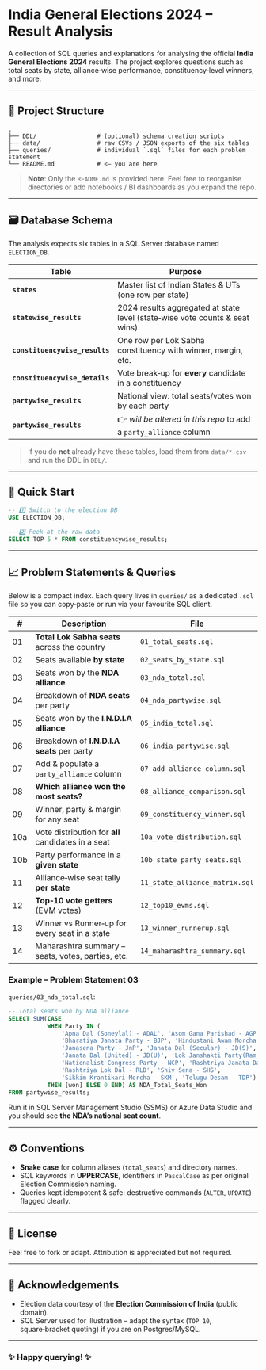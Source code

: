 # India General Elections 2024 – Result Analysis

A collection of SQL queries and explanations for analysing the official **India General Elections 2024** results. The project explores questions such as total seats by state, alliance‑wise performance, constituency‑level winners, and more.

---

## 📂 Project Structure

```
.
├── DDL/                 # (optional) schema creation scripts
├── data/                # raw CSVs / JSON exports of the six tables
├── queries/             # individual `.sql` files for each problem statement
└── README.md            # <– you are here
```

> **Note**: Only the `README.md` is provided here. Feel free to reorganise directories or add notebooks / BI dashboards as you expand the repo.

---

## 🗃️ Database Schema

The analysis expects six tables in a SQL Server database named `ELECTION_DB`.

| Table | Purpose |
|-------|---------|
| **`states`** | Master list of Indian States & UTs (one row per state) |
| **`statewise_results`** | 2024 results aggregated at state level (state‑wise vote counts & seat wins) |
| **`constituencywise_results`** | One row per Lok Sabha constituency with winner, margin, etc. |
| **`constituencywise_details`** | Vote break‑up for **every** candidate in a constituency |
| **`partywise_results`** | National view: total seats/votes won by each party |
| **`partywise_results`** | 👉 _will be altered in this repo_ to add a `party_alliance` column |

> If you do **not** already have these tables, load them from `data/*.csv` and run the DDL in `DDL/`.

---

## 🚀 Quick Start

```sql
-- 1️⃣ Switch to the election DB
USE ELECTION_DB;

-- 2️⃣ Peek at the raw data
SELECT TOP 5 * FROM constituencywise_results;
```

---

## 📈 Problem Statements & Queries

Below is a compact index. Each query lives in `queries/` as a dedicated `.sql` file so you can copy‑paste or run via your favourite SQL client.

| # | Description | File |
|---|-------------|------|
| 01 | **Total Lok Sabha seats** across the country | `01_total_seats.sql` |
| 02 | Seats available **by state** | `02_seats_by_state.sql` |
| 03 | Seats won by the **NDA alliance** | `03_nda_total.sql` |
| 04 | Breakdown of **NDA seats** per party | `04_nda_partywise.sql` |
| 05 | Seats won by the **I.N.D.I.A alliance** | `05_india_total.sql` |
| 06 | Breakdown of **I.N.D.I.A seats** per party | `06_india_partywise.sql` |
| 07 | Add & populate a `party_alliance` column | `07_add_alliance_column.sql` |
| 08 | **Which alliance won the most seats?** | `08_alliance_comparison.sql` |
| 09 | Winner, party & margin for any seat | `09_constituency_winner.sql` |
| 10a | Vote distribution for **all** candidates in a seat | `10a_vote_distribution.sql` |
| 10b | Party performance in a **given state** | `10b_state_party_seats.sql` |
| 11 | Alliance‑wise seat tally **per state** | `11_state_alliance_matrix.sql` |
| 12 | **Top‑10 vote getters** (EVM votes) | `12_top10_evms.sql` |
| 13 | Winner vs Runner‑up for every seat in a state | `13_winner_runnerup.sql` |
| 14 | Maharashtra summary – seats, votes, parties, etc. | `14_maharashtra_summary.sql` |

### Example – Problem Statement 03

`queries/03_nda_total.sql`:

```sql
-- Total seats won by NDA alliance
SELECT SUM(CASE
           WHEN Party IN (
               'Apna Dal (Soneylal) - ADAL', 'Asom Gana Parishad - AGP',
               'Bharatiya Janata Party - BJP', 'Hindustani Awam Morcha (Secular) - HAMS',
               'Janasena Party - JnP', 'Janata Dal (Secular) - JD(S)',
               'Janata Dal (United) - JD(U)', 'Lok Janshakti Party(Ram Vilas) - LJPRV',
               'Nationalist Congress Party - NCP', 'Rashtriya Janata Dal - RJD',
               'Rashtriya Lok Dal - RLD', 'Shiv Sena - SHS',
               'Sikkim Krantikari Morcha - SKM', 'Telugu Desam - TDP')
           THEN [won] ELSE 0 END) AS NDA_Total_Seats_Won
FROM partywise_results;
```

Run it in SQL Server Management Studio (SSMS) or Azure Data Studio and you should see **the NDA’s national seat count**.

---

## ⚙️ Conventions

* **Snake case** for column aliases (`total_seats`) and directory names.
* SQL keywords in **UPPERCASE**, identifiers in `PascalCase` as per original Election Commission naming.
* Queries kept idempotent & safe: destructive commands (`ALTER`, `UPDATE`) flagged clearly.

---

## 📝 License

Feel free to fork or adapt. Attribution is appreciated but not required.

---

## 🙌 Acknowledgements

* Election data courtesy of the **Election Commission of India** (public domain).
* SQL Server used for illustration – adapt the syntax (`TOP 10`, square‑bracket quoting) if you are on Postgres/MySQL.

---

### ✨ Happy querying! ✨